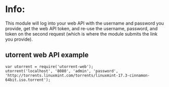 # Info: #
This module will log into your web API with the username and password you provide, get the web API token, and re-use the username, password, and token on the second request (which is where the module submits the link you provide).

## utorrent web API example ##
```
var utorrent = require('utorrent-web');
utorrent('localhost', '8080', 'admin', 'password', 'http://torrents.linuxmint.com/torrents/linuxmint-17.3-cinnamon-64bit.iso.torrent');
```